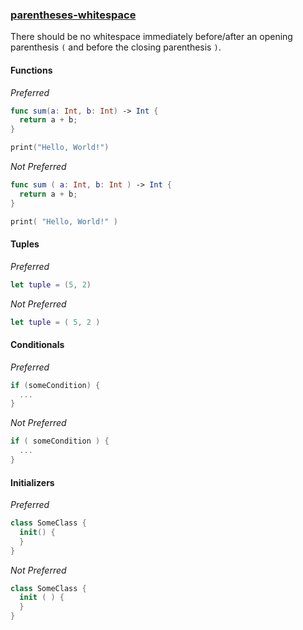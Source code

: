 ### [parentheses-whitespace](https://github.com/sleekbyte/tailor/issues/87)
There should be no whitespace immediately before/after an opening parenthesis `(` and before the closing parenthesis `)`.

#### Functions
*Preferred*
```swift
func sum(a: Int, b: Int) -> Int {
  return a + b;
}

print("Hello, World!")
```

*Not Preferred*
```swift
func sum ( a: Int, b: Int ) -> Int {
  return a + b;
}

print( "Hello, World!" )
```

#### Tuples
*Preferred*
```swift
let tuple = (5, 2)
```

*Not Preferred*
```swift
let tuple = ( 5, 2 )
```

#### Conditionals
*Preferred*
```swift
if (someCondition) {
  ...
}
```

*Not Preferred*
```swift
if ( someCondition ) {
  ...
}
```

#### Initializers
*Preferred*
```swift
class SomeClass {
  init() {
  }
}
```

*Not Preferred*
```swift
class SomeClass {
  init ( ) {
  }
}
```
